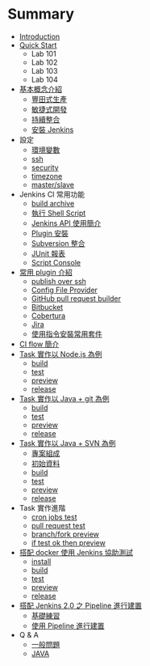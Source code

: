 # Summary

* [Introduction](README.md)
* [Quick Start](workshop/README.md)
   * Lab 101
   * Lab 102
   * Lab 103
   * Lab 104
* [基本概念介紹](basic/README.md)
   * [豐田式生產](basic/lean.md)
   * [敏捷式開發](basic/agile.md)
   * [持續整合](basic/continuous-integration.md)
   * [安裝 Jenkins](basic/install.md)
* 設定
   * [環境變數](setup/env.md)
   * [ssh](setup/ssh.md)
   * [security](setup/security.md)
   * [timezone](setup/timezone.md)
   * [master/slave](setup/master-slave.md)
* Jenkins CI 常用功能
   * [build archive](common/build-archive.md)
   * [執行 Shell Script](common/shell.md)
   * [Jenkins API 使用簡介](common/api.md)
   * [Plugin 安裝](common/plugin.md)
   * [Subversion 整合](common/subversion.md)
   * [JUnit 報表](common/test-report.md)
   * [Script Console](common/script-console.md)
* [常用 plugin 介紹](plugin/README.md)
   * [publish over ssh](plugin/publish-over-ssh.md)
   * [Config File Provider](plugin/config-file-provider.md)
   * [GitHub pull request builder](plugin/github_pull_request_builder.md)
   * [Bitbucket](plugin/bitbucket.md)
   * [Cobertura](plugin/cobertura.md)
   * [Jira](plugin/jira.md)
   * [使用指令安裝常用套件](plugin/install_use_command.md)
* [CI flow 簡介](task/flow.md)
* [Task 實作以 Node.js 為例](task/nodejs/README.md)
   * [build](task/nodejs/build.md)
   * [test](task/nodejs/test.md)
   * [preview](task/nodejs/preview.md)
   * [release](task/nodejs/release.md)
* [Task 實作以 Java + git 為例](task/java_git/README.md)
   * [build](task/java_git/build.md)
   * [test](task/java_git/test.md)
   * [preview](task/java_git/preview.md)
   * [release](task/java_git/release.md)
* [Task 實作以 Java + SVN 為例](task/java_svn/README.md)
   * [專案組成](task/java_svn/project.md)
   * [初始資料](task/java_svn/inital.md)
   * [build](task/java_svn/build.md)
   * [test](task/java_svn/test.md)
   * [preview](task/java_svn/preview.md)
   * [release](task/java_svn/release.md)
* Task 實作進階
   * [cron jobs test](task/cron_test.md)
   * [pull request test](task/pr_test.md)
   * [branch/fork preview](task/branch_fork_preview.md)
   * [if test ok then preview](task/if_test_ok_then_preview.md)
* [搭配 docker 使用 Jenkins 協助測試](withDocker/README.md)
   * [install](withDocker/install.md)
   * [build](withDocker/build.md)
   * [test](withDocker/test.md)
   * [preview](withDocker/preview.md)
   * [release](withDocker/release.md)
* [搭配 Jenkins 2.0 之 Pipeline 進行建置](jnekins2/README.md)
   * [基礎練習](jnekins2/pipeline/tutorial/README.md)
   * [使用 Pipeline 進行建置](jnekins2/pipeline/build/README.md)
* Q & A
   * [一般問題](QA/general.md)
   * [JAVA](QA/java.md)

